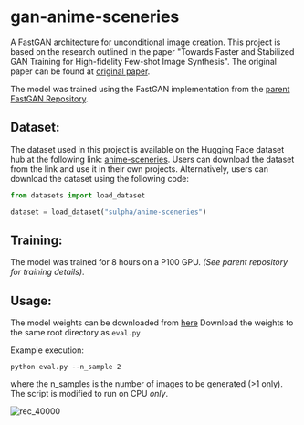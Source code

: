 # gan-anime-sceneries
A FastGAN architecture for unconditional image creation.
This project is based on the research outlined in the paper "Towards Faster and Stabilized GAN Training for High-fidelity Few-shot Image Synthesis". The original paper can be found at [original paper](https://arxiv.org/abs/2101.04775). 

The model was trained using the FastGAN implementation from the [parent FastGAN Repository](https://github.com/odegeasslbc/FastGAN-pytorch/tree/main).

## Dataset:
The dataset used in this project is available on the Hugging Face dataset hub at the following link: [anime-sceneries](https://huggingface.co/datasets/sulpha/anime-sceneries). Users can download the dataset from the link and use it in their own projects. Alternatively, users can download the dataset using the following code:
```py
from datasets import load_dataset

dataset = load_dataset("sulpha/anime-sceneries")
```

## Training:
The model was trained for 8 hours on a P100 GPU. *(See parent repository for training details)*.

## Usage:
The model weights can be downloaded from [here](https://drive.google.com/file/d/1B9P5BhD4fnbsFYYZOTGhB5yghShiE66I/view?usp=sharing)
Download the weights to the same root directory as ```eval.py```

Example execution:
```
python eval.py --n_sample 2
```
where the n_samples is the number of images to be generated (>1 only). The script is modified to run on CPU *only*.

![rec_40000](https://github.com/user-attachments/assets/e50252fa-c68b-4b5b-986d-2e84b50579d4)

